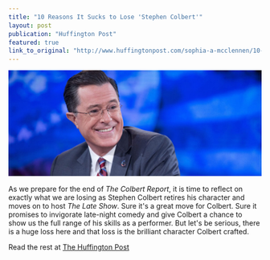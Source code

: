 ```yaml
---
title: "10 Reasons It Sucks to Lose 'Stephen Colbert'"
layout: post
publication: "Huffington Post"
featured: true
link_to_original: "http://www.huffingtonpost.com/sophia-a-mcclennen/10-reasons-it-sucks-to-lo_b_6343138.html"
---
```

![](/assets/img/n-STEPHEN-COLBERT-large570.jpg)

As we prepare for the end of *The Colbert Report*, it is time to reflect on exactly what we are losing as Stephen Colbert retires his character and moves on to host *The Late Show*. Sure it's a great move for Colbert. Sure it promises to invigorate late-night comedy and give Colbert a chance to show us the full range of his skills as a performer. But let's be serious, there is a huge loss here and that loss is the brilliant character Colbert crafted. 

Read the rest at [The Huffington Post](http://www.huffingtonpost.com/sophia-a-mcclennen/10-reasons-it-sucks-to-lo_b_6343138.html)
